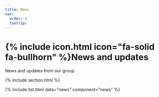 ```yaml
---
title: News
nav:
  order: 4
  tooltip: 
---
```


# {% include icon.html icon="fa-solid fa-bullhorn" %}News and updates

News and updates from our group.

{% include section.html %}

{% include list.html data="news" component="news" %}
